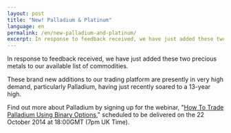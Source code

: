 ```yaml
---
layout: post
title: "New! Palladium & Platinum"
language: en
permalink: /en/new-palladium-and-platinum/
excerpt: In response to feedback received, we have just added these two precious metals to our available list of commodities.
---
```


In response to feedback received, we have just added these two precious metals to our available list of commodities.

These brand new additions to our trading platform are presently in very high demand, particularly Palladium, having just recently soared to a 13-year high.

Find out more about Palladium by signing up for the webinar, "[How To Trade Palladium Using Binary Options](http://trade.binary.com/webinar_en_goldsilverclub/?utm_medium=social&utm_source=blog&utm_content=webinar)," scheduled to be delivered on the 22 October 2014 at 18:00GMT (7pm UK Time).
